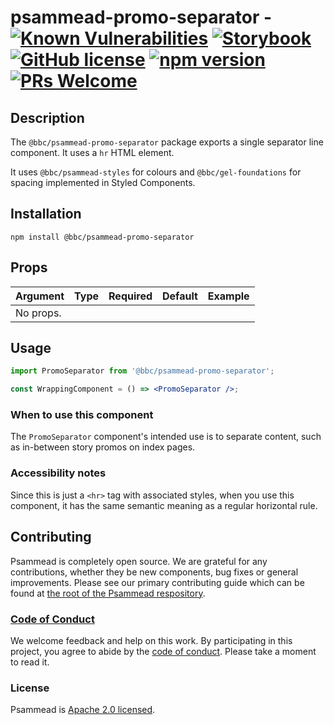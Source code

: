 # psammead-promo-separator - [![Known Vulnerabilities](https://snyk.io/test/github/bbc/psammead/badge.svg?targetFile=packages%2Fcomponents%2Fpsammead-promo-separator%2Fpackage.json)](https://snyk.io/test/github/bbc/psammead?targetFile=packages%2Fcomponents%2Fpsammead-promo-separator%2Fpackage.json) [![Storybook](https://raw.githubusercontent.com/storybooks/promo-separator/master/badge/badge-storybook.svg?sanitize=true)](https://bbc.github.io/psammead/?path=/story/promo-separator--default) [![GitHub license](https://img.shields.io/badge/license-Apache%202.0-blue.svg)](https://github.com/bbc/psammead/blob/latest/LICENSE) [![npm version](https://img.shields.io/npm/v/@bbc/psammead-promo-separator.svg)](https://www.npmjs.com/package/@bbc/psammead-promo-separator) [![PRs Welcome](https://img.shields.io/badge/PRs-welcome-brightgreen.svg)](https://github.com/bbc/psammead/blob/latest/CONTRIBUTING.md)

## Description

The `@bbc/psammead-promo-separator` package exports a single separator line component.
It uses a `hr` HTML element.

It uses `@bbc/psammead-styles` for colours and `@bbc/gel-foundations` for spacing implemented in Styled Components.

## Installation

`npm install @bbc/psammead-promo-separator`

## Props

| Argument  | Type | Required | Default | Example |
| --------- | ---- | -------- | ------- | ------- |
| No props. |      |          |         |         |

## Usage

```jsx
import PromoSeparator from '@bbc/psammead-promo-separator';

const WrappingComponent = () => <PromoSeparator />;
```

### When to use this component

The `PromoSeparator` component's intended use is to separate content, such as in-between story promos on index pages.

<!-- ### When not to use this component -->

### Accessibility notes

Since this is just a `<hr>` tag with associated styles, when you use this component, it has the same semantic meaning as a regular horizontal rule.

<!-- ## Roadmap -->

## Contributing

Psammead is completely open source. We are grateful for any contributions, whether they be new components, bug fixes or general improvements. Please see our primary contributing guide which can be found at [the root of the Psammead respository](https://github.com/bbc/psammead/blob/latest/CONTRIBUTING.md).

### [Code of Conduct](https://github.com/bbc/psammead/blob/latest/CODE_OF_CONDUCT.md)

We welcome feedback and help on this work. By participating in this project, you agree to abide by the [code of conduct](https://github.com/bbc/psammead/blob/latest/CODE_OF_CONDUCT.md). Please take a moment to read it.

### License

Psammead is [Apache 2.0 licensed](https://github.com/bbc/psammead/blob/latest/LICENSE).
